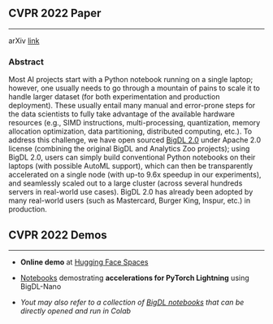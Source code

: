 ## CVPR 2022 Paper
___

arXiv [link](https://arxiv.org/abs/2204.01715)

### Abstract
Most AI projects start with a Python notebook running on a single laptop; however, one usually needs to go through a mountain of pains to scale it to handle larger dataset (for both experimentation and production deployment). These usually entail many manual and error-prone
steps for the data scientists to fully take advantage of the available hardware resources (e.g., SIMD instructions, multi-processing, quantization, memory allocation optimization, data partitioning, distributed computing, etc.). To address this challenge, we have open sourced [BigDL
2.0](https://github.com/intel-analytics/BigDL/) under Apache 2.0 license (combining the original
BigDL and Analytics Zoo projects); using BigDL 2.0, users can simply build conventional Python notebooks on their laptops (with possible AutoML support), which can then be transparently accelerated on a single node (with up-to 9.6x speedup in our experiments), and seamlessly scaled out to a large cluster (across several hundreds servers in real-world use cases). BigDL 2.0 has already been adopted by many real-world users (such as Mastercard, Burger King, Inspur, etc.) in production.


## CVPR 2022 Demos
___
- **Online demo** at [Hugging Face Spaces](https://huggingface.co/spaces/CVPR/BigDL-Nano_inference) 

- [Notebooks](demos/FastFace) demostrating **accelerations for PyTorch Lightning** using BigDL-Nano

- *Yout may also refer to a collection of [BigDL notebooks](https://bigdl.readthedocs.io/en/latest/doc/UserGuide/notebooks.html) that can be directly opened and run in Colab*
